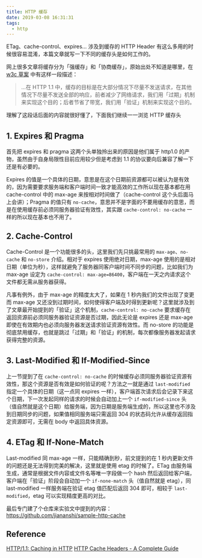 ```yaml
---
title: HTTP 缓存 
date: 2019-03-08 16:31:31
tags:
  - http
---
```


ETag、cache-control、expires… 涉及到缓存的 HTTP Header 有这么多用的时候很容易混淆，本篇文章就写一下不同的缓存头是如何工作的。

网上很多文章将缓存分为「强缓存」和「协商缓存」，原始出处不知道是哪里，在 [w3c 草案](https://www.w3.org/Protocols/rfc2616/rfc2616-sec13.html) 中有这样一段描述：

> …在 HTTP 1.1 中，缓存的目标是在大部分情况下尽量不发送请求，在其他情况下尽量不发送全部的响应，前者减少了网络请求，我们用「过期」机制来实现这个目的；后者节省了带宽，我们用「验证」机制来实现这个目的。

理解了这段话后面的内容就很好懂了，下面我们继续一一浏览 HTTP 缓存头

## 1. Expires 和 Pragma
首先把 expires 和 pragma 这两个头单独拎出来的原因是他们属于 http1.0 的产物，虽然由于自身局限性目前应用较少但是考虑到 1.1 的协议要向后兼容了解一下还是有必要的。

Expires 的值是一个具体的日期，意思是在这个日期前资源都可以被认为是有效的，因为需要要求服务端和客户端时间一致才能高效的工作所以现在基本都在用 cache-control 中的 max-age 来按相对时间做了（cache-control 这个头后面马上会讲）；Pragma 的值只有 `no-cache`，意思并不是字面的不要用缓存的意思，而是在使用缓存前必须同服务器验证有效性，其实跟 `cache-control: no-cache` 一样的所以现在基本也不用了。

## 2. Cache-Control
Cache-Control 是一个功能很多的头，这里我们先只挑最常用的 `max-age`、`no-cache` 和 `no-store` 介绍。相对于 expires 使用绝对日期，max-age 使用的是相对日期（单位为秒），这样就避免了服务器同客户端时间不同步的问题，比如我们为 max-age 设定为 `cache-control: max-age=86400`，客户端在一天之内请求这个文件都无需从服务器获得。

凡事有例外，由于 max-age 的精度太大了，如果在 1 秒内我们的文件出现了变更而 max-age 又还没到过期时间，如何使得客户端及时得到更新呢？这里就涉及到了文章最开始提到的「验证」这个机制，`cache-control: no-cache` 要求缓存在返回资源前必须同服务器验证资源是否过期，因此无论是 expires 还是 max-age 即使在有效期内也必须向服务器发送请求验证资源有效性。而 no-store 的功能是彻底禁用缓存，也就是跳过「过期」和「验证」的机制，每次都像服务器发起请求获得完整的资源。

## 3. Last-Modified 和 If-Modified-Since
上一节提到了在 `cache-control: no-cache` 的时候缓存必须同服务器验证资源有效性，那这个资源是否有效是如何验证的呢？方法之一就是通过 `last-modified` 指定一个具体的日期（这一点同 expires 一样），客户端首次请求后会记录下来这个日期，下一次发起同样的请求的时候会自动加上一个 `if-modified-since` 头（值自然就是这个日期）给服务端，因为日期是服务端生成的，所以这里也不涉及到日期同步的问题，如果值相同服务端只需返回 304 的状态码允许从缓存返回指定资源即可，无需在 body 中返回具体资源。

## 4. ETag 和 If-None-Match
Last-modified 同 max-age 一样，只能精确到秒，前文提到的在 1 秒内更新文件的问题还是无法得到完美的解决，这里就是使用 etag 的时候了。ETag 由服务端生成，通常是根据文件内容或文件名等唯一字段做一个 hash 然后返回给客户端，客户端在「验证」阶段会自动加一个 `if-none-match` 头（值自然就是 etag），同 last-modified 一样服务端在验证 etag 值匹配后返回 304 即可，相较于 `last-modified`，etag 可以实现精度更高的对比。

最后专门建了个仓库来实验文中提到的内容：https://github.com/jiananshi/sample-http-cache

## Reference
[HTTP/1.1: Caching in HTTP](https://www.w3.org/Protocols/rfc2616/rfc2616-sec13.html)
[HTTP Cache Headers - A Complete Guide](https://www.keycdn.com/blog/http-cache-headers)


